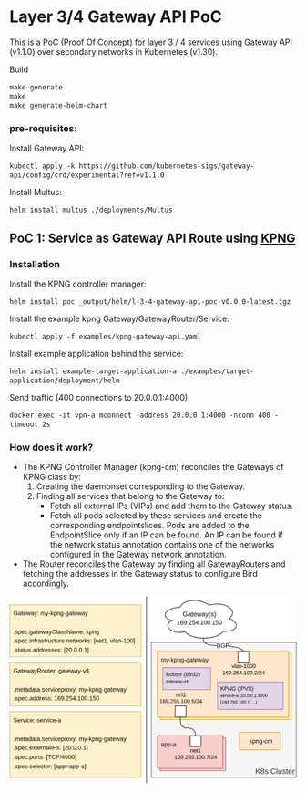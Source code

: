 # Layer 3/4 Gateway API PoC

This is a PoC (Proof Of Concept) for layer 3 / 4 services using Gateway API (v1.1.0) over secondary networks in Kubernetes (v1.30).

Build
```
make generate
make
make generate-helm-chart
```

### pre-requisites:

Install Gateway API:
```
kubectl apply -k https://github.com/kubernetes-sigs/gateway-api/config/crd/experimental?ref=v1.1.0
```

Install Multus:
```
helm install multus ./deployments/Multus
```

## PoC 1: Service as Gateway API Route using [KPNG](https://github.com/kubernetes-sigs/kpng)

### Installation

Install the KPNG controller manager:
```
helm install poc _output/helm/l-3-4-gateway-api-poc-v0.0.0-latest.tgz
```

Install the example kpng Gateway/GatewayRouter/Service:
```
kubectl apply -f examples/kpng-gateway-api.yaml
```

Install example application behind the service:
```
helm install example-target-application-a ./examples/target-application/deployment/helm
```

Send traffic (400 connections to 20.0.0.1:4000)
```
docker exec -it vpn-a mconnect -address 20.0.0.1:4000 -nconn 400 -timeout 2s
```

### How does it work?

- The KPNG Controller Manager (kpng-cm) reconciles the Gateways of KPNG class by:
    1. Creating the daemonset corresponding to the Gateway.
    2. Finding all services that belong to the Gateway to:
        - Fetch all external IPs (VIPs) and add them to the Gateway status.
        - Fetch all pods selected by these services and create the corresponding endpointslices. Pods are added to the EndpointSlice only if an IP can be found. An IP can be found if the network status annotation contains one of the networks configured in the Gateway network annotation.
- The Router reconciles the Gateway by finding all GatewayRouters and fetching the addresses in the Gateway status to configure Bird accordingly.

![Flow](docs/resources/service-kpng.png)
